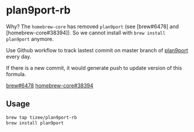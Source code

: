 # plan9port-rb

Why? The `homebrew-core` has removed `plan9port` (see [brew#6478] and [homebrew-core#38394]). So we cannot install with `brew install plan9port` anymore.

Use Github workflow to track lastest commit on master branch of [plan9port](https://github.com/9fans/plan9port.git) every day.

If there is a new commit, it would generate push to update version of this formula.

[brew#6478](https://github.com/Homebrew/brew/issues/6478)
[homebrew-core#38394](https://github.com/Homebrew/homebrew-core/pull/38394)

## Usage

```zsh
brew tap tizee/plan9port-rb
brew install plan9port
```

